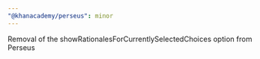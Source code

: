 ```yaml
---
"@khanacademy/perseus": minor
---
```


Removal of the showRationalesForCurrentlySelectedChoices option from Perseus
